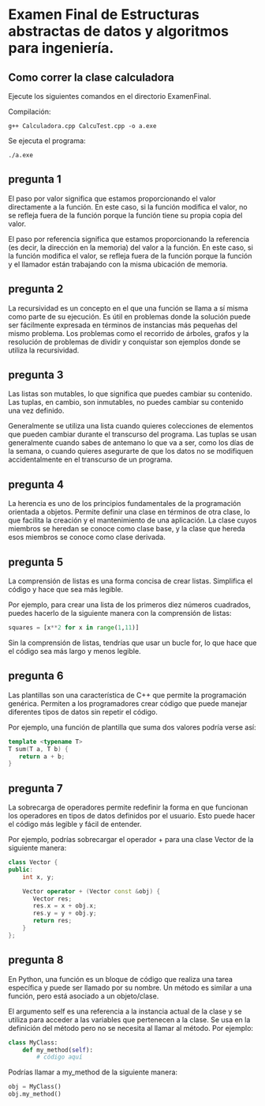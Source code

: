 # Examen Final de Estructuras abstractas de datos y algoritmos para ingeniería.

## Como correr la clase calculadora

Ejecute los siguientes comandos en el directorio ExamenFinal.

Compilación:
```console
g++ Calculadora.cpp CalcuTest.cpp -o a.exe
```

Se ejecuta el programa:
```console
./a.exe
```

## pregunta 1 
El paso por valor significa que estamos proporcionando el valor directamente a la función. En este caso, si la función modifica el valor, no se refleja fuera de la función porque la función tiene su propia copia del valor.

El paso por referencia significa que estamos proporcionando la referencia (es decir, la dirección en la memoria) del valor a la función. En este caso, si la función modifica el valor, se refleja fuera de la función porque la función y el llamador están trabajando con la misma ubicación de memoria.

## pregunta 2
La recursividad es un concepto en el que una función se llama a sí misma como parte de su ejecución. Es útil en problemas donde la solución puede ser fácilmente expresada en términos de instancias más pequeñas del mismo problema. Los problemas como el recorrido de árboles, grafos y la resolución de problemas de dividir y conquistar son ejemplos donde se utiliza la recursividad.

## pregunta 3

Las listas son mutables, lo que significa que puedes cambiar su contenido. Las tuplas, en cambio, son inmutables, no puedes cambiar su contenido una vez definido.

Generalmente se utiliza una lista cuando quieres colecciones de elementos que pueden cambiar durante el transcurso del programa. Las tuplas se usan generalmente cuando sabes de antemano lo que va a ser, como los días de la semana, o cuando quieres asegurarte de que los datos no se modifiquen accidentalmente en el transcurso de un programa.

## pregunta 4

La herencia es uno de los principios fundamentales de la programación orientada a objetos. Permite definir una clase en términos de otra clase, lo que facilita la creación y el mantenimiento de una aplicación. La clase cuyos miembros se heredan se conoce como clase base, y la clase que hereda esos miembros se conoce como clase derivada.

## pregunta 5

La comprensión de listas es una forma concisa de crear listas. Simplifica el código y hace que sea más legible.

Por ejemplo, para crear una lista de los primeros diez números cuadrados, puedes hacerlo de la siguiente manera con la comprensión de listas:

```python
squares = [x**2 for x in range(1,11)]
```
Sin la comprensión de listas, tendrías que usar un bucle for, lo que hace que el código sea más largo y menos legible.

## pregunta 6

Las plantillas son una característica de C++ que permite la programación genérica. Permiten a los programadores crear código que puede manejar diferentes tipos de datos sin repetir el código.

Por ejemplo, una función de plantilla que suma dos valores podría verse así:

```c++
template <typename T>
T sum(T a, T b) {
   return a + b;
}
```

## pregunta 7

La sobrecarga de operadores permite redefinir la forma en que funcionan los operadores en tipos de datos definidos por el usuario. Esto puede hacer el código más legible y fácil de entender.

Por ejemplo, podrías sobrecargar el operador + para una clase Vector de la siguiente manera:

```c++
class Vector {
public:
    int x, y;

    Vector operator + (Vector const &obj) {
       Vector res;
       res.x = x + obj.x;
       res.y = y + obj.y;
       return res;
    }
};
```

## pregunta 8

En Python, una función es un bloque de código que realiza una tarea específica y puede ser llamado por su nombre. Un método es similar a una función, pero está asociado a un objeto/clase.

El argumento self es una referencia a la instancia actual de la clase y se utiliza para acceder a las variables que pertenecen a la clase. Se usa en la definición del método pero no se necesita al llamar al método. Por ejemplo:

```python
class MyClass:
    def my_method(self):
        # código aquí
```

Podrías llamar a my_method de la siguiente manera:
```python
obj = MyClass()
obj.my_method()
```
